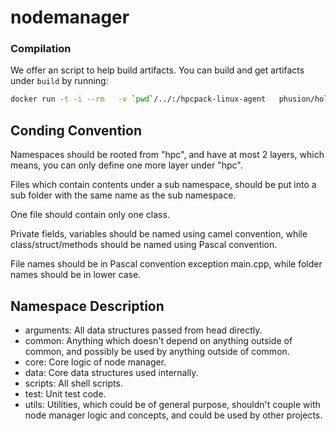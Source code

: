 # nodemanager

### Compilation
We offer an script to help build artifacts. You can build and get artifacts under `build` by running:

```bash
docker run -t -i --rm   -v `pwd`/../:/hpcpack-linux-agent   phusion/holy-build-box:latest bash /hpcpack-linux-agent/nodemanager/build_and_get_artifact.sh
```

## Conding Convention

Namespaces should be rooted from "hpc", and have at most 2 layers, which means, you can only define one more layer under "hpc".

Files which contain contents under a sub namespace, should be put into a sub folder with the same name as the sub namespace.

One file should contain only one class.

Private fields, variables should be named using camel convention, while class/struct/methods should be named using Pascal convention.

File names should be in Pascal convention exception main.cpp, while folder names should be in lower case.

## Namespace Description

* arguments: All data structures passed from head directly.
* common: Anything which doesn't depend on anything outside of common, and possibly be used by anything outside of common.
* core: Core logic of node manager.
* data: Core data structures used internally.
* scripts: All shell scripts.
* test: Unit test code.
* utils: Utilities, which could be of general purpose, shouldn't couple with node manager logic and concepts, and could be used by other projects.
